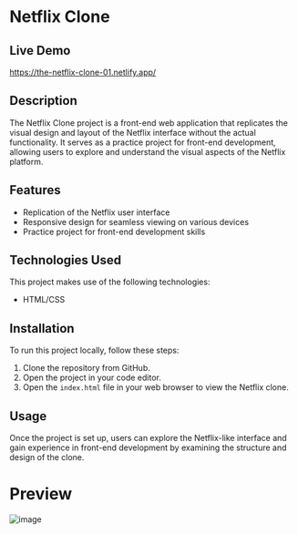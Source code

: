 # Netflix Clone

## Live Demo
https://the-netflix-clone-01.netlify.app/

## Description
The Netflix Clone project is a front-end web application that replicates the visual design and layout of the Netflix interface without the actual functionality.
It serves as a practice project for front-end development, allowing users to explore and understand the visual aspects of the Netflix platform.

## Features
- Replication of the Netflix user interface
- Responsive design for seamless viewing on various devices
- Practice project for front-end development skills

## Technologies Used
This project makes use of the following technologies:
- HTML/CSS


## Installation
To run this project locally, follow these steps:
1. Clone the repository from GitHub.
2. Open the project in your code editor.
3. Open the `index.html` file in your web browser to view the Netflix clone.

## Usage
Once the project is set up, users can explore the Netflix-like interface and gain experience in front-end development by examining the structure and design of the clone.

# Preview
![image](https://github.com/RafiaZeeshan14/Netflix-Clone/assets/141746940/a79992a4-3e74-4f1f-9108-6e4f47c9b8dc)
